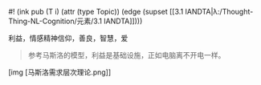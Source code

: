 #! (ink pub (T i) (attr (type Topic)) (edge (supset [[3.1 IANDTA|λ:/Thought-Thing-NL-Cognition/元素/3.1 IANDTA]])))

利益，情感精神信仰，善良，智慧，爱

> 参考马斯洛的模型，利益是基础设施，正如电脑离不开电一样。


[img [马斯洛需求层次理论.png]]

